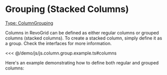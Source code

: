 # Grouping (Stacked Columns)
[<Badge type="tip">Type: ColumnGrouping</Badge>](../types/TypeAlias.ColumnGrouping)


<!--@include: ../parts/column.group.md-->

Columns in RevoGrid can be defined as either regular columns or grouped columns (stacked columns). To create a stacked column, simply define it as a group. Check the interfaces for more information.

<<< @/demo/js/js.column.group.example.ts#columns

Here's an example demonstrating how to define both regular and grouped columns:

<!--@include: ../../demo/js/js.column.group.md-->
